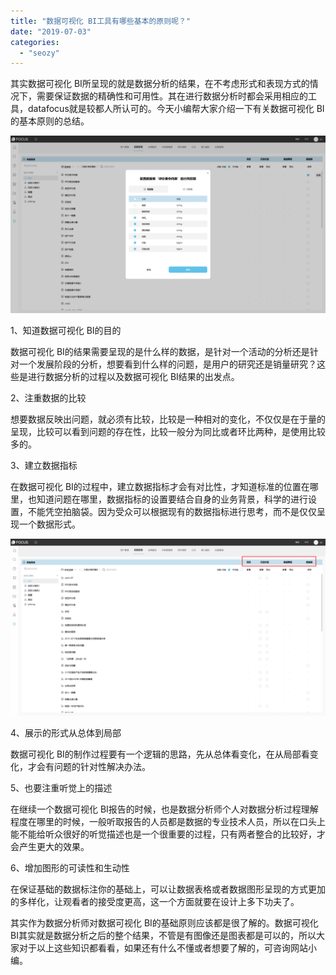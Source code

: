 ```yaml
---
title: "数据可视化 BI工具有哪些基本的原则呢？"
date: "2019-07-03"
categories: 
  - "seozy"
---
```


其实数据可视化 BI所呈现的就是数据分析的结果，在不考虑形式和表现方式的情况下，需要保证数据的精确性和可用性。其在进行数据分析时都会采用相应的工具，datafocus就是较都人所认可的。今天小编帮大家介绍一下有关数据可视化 BI的基本原则的总结。

![](images/word-image-100.png)

1、知道数据可视化 BI的目的

数据可视化 BI的结果需要呈现的是什么样的数据，是针对一个活动的分析还是针对一个发展阶段的分析，想要看到什么样的问题，是用户的研究还是销量研究？这些是进行数据分析的过程以及数据可视化 BI结果的出发点。

2、注重数据的比较

想要数据反映出问题，就必须有比较，比较是一种相对的变化，不仅仅是在于量的呈现，比较可以看到问题的存在性，比较一般分为同比或者环比两种，是使用比较多的。

3、建立数据指标

在数据可视化 BI的过程中，建立数据指标才会有对比性，才知道标准的位置在哪里，也知道问题在哪里，数据指标的设置要结合自身的业务背景，科学的进行设置，不能凭空拍脑袋。因为受众可以根据现有的数据指标进行思考，而不是仅仅呈现一个数据形式。

![](images/word-image-99.png)

4、展示的形式从总体到局部

数据可视化 BI的制作过程要有一个逻辑的思路，先从总体看变化，在从局部看变化，才会有问题的针对性解决办法。

5、也要注重听觉上的描述

在继续一个数据可视化 BI报告的时候，也是数据分析师个人对数据分析过程理解程度在哪里的时候，一般听取报告的人员都是数据的专业技术人员，所以在口头上能不能给听众很好的听觉描述也是一个很重要的过程，只有两者整合的比较好，才会产生更大的效果。

6、增加图形的可读性和生动性

在保证基础的数据标注你的基础上，可以让数据表格或者数据图形呈现的方式更加的多样化，让观看者的接受度更高，这一个方面就要在设计上多下功夫了。

其实作为数据分析师对数据可视化 BI的基础原则应该都是很了解的。数据可视化 BI其实就是数据分析之后的整个结果，不管是有图像还是图表都是可以的，所以大家对于以上这些知识都看看，如果还有什么不懂或者想要了解的，可咨询网站小编。
